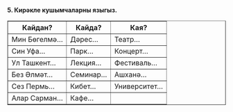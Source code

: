 **5. Кирәкле кушымчаларны языгыз.**

<table border="1">
  <thead>
    <tr>
      <th>Кайдан?</th>
      <th>Кайда?</th>
      <th>Кая?</th>
    </tr>
  </thead>
  <tbody>
    <tr>
      <td>Мин Бөгелмә…</td>
      <td>Дәрес…</td>
      <td>Театр…</td>
    </tr>
    <tr>
      <td>Син Уфа…</td>
      <td>Парк…</td>
      <td>Концерт…</td>
    </tr>
    <tr>
      <td>Ул Ташкент…</td>
      <td>Лекция…</td>
      <td>Фестиваль…</td>
    </tr>
    <tr>
      <td>Без Әлмәт…</td>
      <td>Семинар…</td>
      <td>Ашханә…</td>
    </tr>
    <tr>
      <td>Сез Пермь…</td>
      <td>Кибет…</td>
      <td>Университет…</td>
    </tr>
    <tr>
      <td>Алар Сарман…</td>
      <td>Кафе…</td>
      <td></td>
    </tr>
  </tbody>
</table>